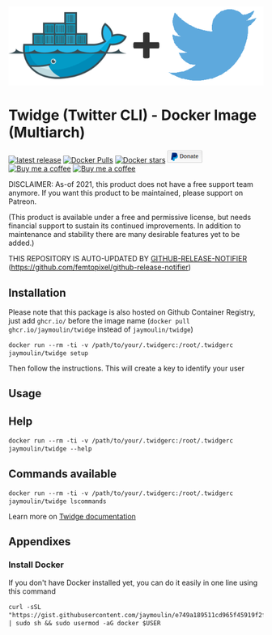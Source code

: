 ![logo](logo.png)

Twidge (Twitter CLI) - Docker Image (Multiarch)
===============================================

[![latest release](https://img.shields.io/github/release/jaymoulin/docker-twidge.svg "latest release")](http://github.com/jaymoulin/docker-twidge/releases)
[![Docker Pulls](https://img.shields.io/docker/pulls/jaymoulin/twidge.svg)](https://hub.docker.com/r/jaymoulin/twidge/)
[![Docker stars](https://img.shields.io/docker/stars/jaymoulin/twidge.svg)](https://hub.docker.com/r/jaymoulin/twidge/)
[![PayPal donation](https://github.com/jaymoulin/jaymoulin.github.io/raw/master/ppl.png "PayPal donation")](https://www.paypal.me/jaymoulin)
[![Buy me a coffee](https://www.buymeacoffee.com/assets/img/custom_images/orange_img.png "Buy me a coffee")](https://www.buymeacoffee.com/jaymoulin)
[![Buy me a coffee](https://ko-fi.com/img/githubbutton_sm.svg "Buy me a coffee")](https://www.ko-fi.com/jaymoulin)

DISCLAIMER: As-of 2021, this product does not have a free support team anymore. If you want this product to be maintained, please support on Patreon.

(This product is available under a free and permissive license, but needs financial support to sustain its continued improvements. In addition to maintenance and stability there are many desirable features yet to be added.)

THIS REPOSITORY IS AUTO-UPDATED BY [GITHUB-RELEASE-NOTIFIER](https://github.com/femtopixel/github-release-notifier) (https://github.com/femtopixel/github-release-notifier)

Installation
------------

Please note that this package is also hosted on Github Container Registry, just add `ghcr.io/` before the image name (`docker pull ghcr.io/jaymoulin/twidge` instead of `jaymoulin/twidge`)

```
docker run --rm -ti -v /path/to/your/.twidgerc:/root/.twidgerc jaymoulin/twidge setup
```

Then follow the instructions. This will create a key to identify your user

Usage
-----


## Help
```
docker run --rm -ti -v /path/to/your/.twidgerc:/root/.twidgerc jaymoulin/twidge --help
```

## Commands available
```
docker run --rm -ti -v /path/to/your/.twidgerc:/root/.twidgerc jaymoulin/twidge lscommands
```

Learn more on [Twidge documentation](https://github.com/jgoerzen/twidge/wiki)

Appendixes
---

### Install Docker

If you don't have Docker installed yet, you can do it easily in one line using this command
 
```
curl -sSL "https://gist.githubusercontent.com/jaymoulin/e749a189511cd965f45919f2f99e45f3/raw/0e650b38fde684c4ac534b254099d6d5543375f1/ARM%2520(Raspberry%2520PI)%2520Docker%2520Install" | sudo sh && sudo usermod -aG docker $USER
```
